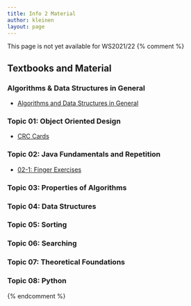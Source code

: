 ```yaml
---
title: Info 2 Material
author: kleinen
layout: page
---
```


This page is not yet available for WS2021/22
{% comment %}

## Textbooks and Material

### Algorithms & Data Structures in General
* [Algorithms and Data Structures in General](algorithms_and_datastructures/)

### Topic 01: Object Oriented Design
* [CRC Cards](topic01_crc_cards)

### Topic 02: Java Fundamentals and Repetition
* [02-1: Finger Exercises](topic02_1_finger_exercises)

### Topic 03: Properties of Algorithms
### Topic 04: Data Structures
### Topic 05: Sorting
### Topic 06: Searching
### Topic 07: Theoretical Foundations
### Topic 08: Python
{% endcomment %}
